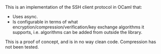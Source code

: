 This is an implementation of the SSH client protocol in OCaml that:
- Uses async.
- Is configurable in terms of what encryption/compression/verification/key exchange algorithms
it supports, i.e. algorithms can be added from outside the library.

This is a proof of concept, and is in no way clean code. Compression has not been tested.
